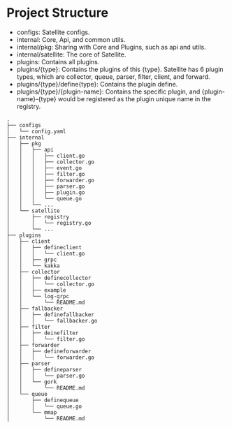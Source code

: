 # Project Structure
- configs: Satellite configs.
- internal: Core, Api, and common utils.
- internal/pkg: Sharing with Core and Plugins, such as api and utils.
- internal/satellite: The core of Satellite.
- plugins: Contains all plugins.
- plugins/{type}: Contains the plugins of this {type}. Satellite has 6 plugin types, which are collector, queue, parser, filter, client, and forward.
- plugins/{type}/define{type}: Contains the plugin define.
- plugins/{type}/{plugin-name}: Contains the specific plugin, and {plugin-name}-{type} would be registered as the plugin unique name in the registry. 


```
.
├── configs
│   └── config.yaml
├── internal
│   ├── pkg
│   │   ├── api
│   │   │   ├── client.go
│   │   │   ├── collector.go
│   │   │   ├── event.go
│   │   │   ├── filter.go
│   │   │   ├── forwarder.go
│   │   │   ├── parser.go
│   │   │   ├── plugin.go
│   │   │   └── queue.go
│   │   └── ...
│   └── satellite
│       ├── registry
│       │   └── registry.go
│       └── ...
├── plugins
│   ├── client
│   │   ├── defineclient
│   │   │   └── client.go
│   │   ├── grpc
│   │   └── kakka
│   ├── collector
│   │   ├── definecollector
│   │   │   └── collector.go
│   │   ├── example
│   │   └── log-grpc
│   │       └── README.md
│   ├── fallbacker
│   │   ├── definefallbacker
│   │   │   └── fallbacker.go
│   ├── filter
│   │   ├── deinefilter
│   │   │   └── filter.go
│   ├── forwarder
│   │   ├── defineforwarder
│   │   │   └── forwarder.go
│   ├── parser
│   │   ├── defineparser
│   │   │   └── parser.go
│   │   └── gork
│   │       └── README.md
│   └── queue
│       ├── definequeue
│       │   └── queue.go
│       └── mmap
│           └── README.md
```
